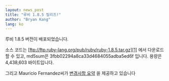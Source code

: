 ```yaml
---
layout: news_post
title: "루비 1.8.5 릴리즈!"
author: "Bryan Kang"
lang: ko
---
```


루비 1.8.5 버전이 배포되었습니다.

소스 코드는 [ftp://ftp.ruby-lang.org/pub/ruby/ruby-1.8.5.tar.gz][1] 에서 다운로드할
수 있고, md5sum은 3fbb02294a8ca33d4684055adba5ed6f 입니다. 용량은 4,438,603
바이트입니다.

그리고 Mauricio Fernandez씨가 [변경사항 요약][2] 을 제공하고 있습니다



[1]: ftp://ftp.ruby-lang.org/pub/ruby/ruby-1.8.5.tar.gz 
[2]: http://eigenclass.org/hiki.rb?ruby+1.8.5+changelog 
